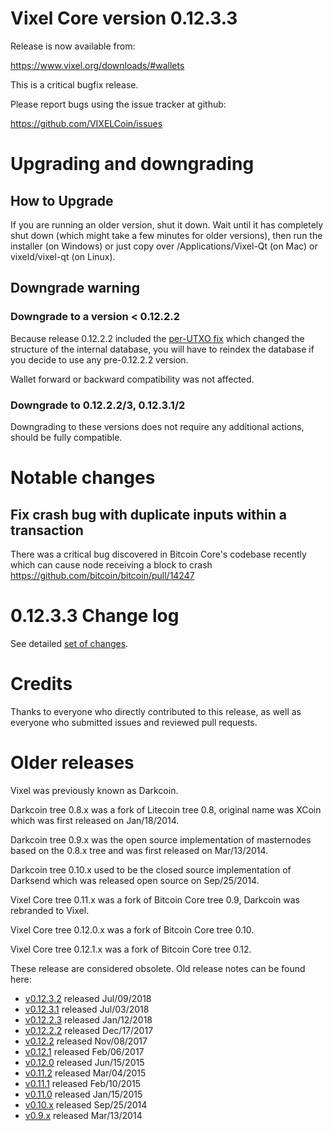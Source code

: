Vixel Core version 0.12.3.3
==========================

Release is now available from:

  <https://www.vixel.org/downloads/#wallets>

This is a critical bugfix release.

Please report bugs using the issue tracker at github:

  <https://github.com/VIXELCoin/issues>


Upgrading and downgrading
=========================

How to Upgrade
--------------

If you are running an older version, shut it down. Wait until it has completely
shut down (which might take a few minutes for older versions), then run the
installer (on Windows) or just copy over /Applications/Vixel-Qt (on Mac) or
vixeld/vixel-qt (on Linux).

Downgrade warning
-----------------

### Downgrade to a version < 0.12.2.2

Because release 0.12.2.2 included the [per-UTXO fix](release-notes/vixel/release-notes-0.12.2.2.md#per-utxo-fix)
which changed the structure of the internal database, you will have to reindex
the database if you decide to use any pre-0.12.2.2 version.

Wallet forward or backward compatibility was not affected.

### Downgrade to 0.12.2.2/3, 0.12.3.1/2

Downgrading to these versions does not require any additional actions, should be
fully compatible.


Notable changes
===============

Fix crash bug with duplicate inputs within a transaction
--------------------------------------------------------

There was a critical bug discovered in Bitcoin Core's codebase recently which
can cause node receiving a block to crash https://github.com/bitcoin/bitcoin/pull/14247

0.12.3.3 Change log
===================

See detailed [set of changes](https://github.com/VIXELCoin/compare/v0.12.3.2...vixelpay:v0.12.3.3).

Credits
=======

Thanks to everyone who directly contributed to this release,
as well as everyone who submitted issues and reviewed pull requests.


Older releases
==============

Vixel was previously known as Darkcoin.

Darkcoin tree 0.8.x was a fork of Litecoin tree 0.8, original name was XCoin
which was first released on Jan/18/2014.

Darkcoin tree 0.9.x was the open source implementation of masternodes based on
the 0.8.x tree and was first released on Mar/13/2014.

Darkcoin tree 0.10.x used to be the closed source implementation of Darksend
which was released open source on Sep/25/2014.

Vixel Core tree 0.11.x was a fork of Bitcoin Core tree 0.9,
Darkcoin was rebranded to Vixel.

Vixel Core tree 0.12.0.x was a fork of Bitcoin Core tree 0.10.

Vixel Core tree 0.12.1.x was a fork of Bitcoin Core tree 0.12.

These release are considered obsolete. Old release notes can be found here:

- [v0.12.3.2](https://github.com/VIXELCoin/blob/master/doc/release-notes/vixel/release-notes-0.12.3.2.md) released Jul/09/2018
- [v0.12.3.1](https://github.com/VIXELCoin/blob/master/doc/release-notes/vixel/release-notes-0.12.3.1.md) released Jul/03/2018
- [v0.12.2.3](https://github.com/VIXELCoin/blob/master/doc/release-notes/vixel/release-notes-0.12.2.3.md) released Jan/12/2018
- [v0.12.2.2](https://github.com/VIXELCoin/blob/master/doc/release-notes/vixel/release-notes-0.12.2.2.md) released Dec/17/2017
- [v0.12.2](https://github.com/VIXELCoin/blob/master/doc/release-notes/vixel/release-notes-0.12.2.md) released Nov/08/2017
- [v0.12.1](https://github.com/VIXELCoin/blob/master/doc/release-notes/vixel/release-notes-0.12.1.md) released Feb/06/2017
- [v0.12.0](https://github.com/VIXELCoin/blob/master/doc/release-notes/vixel/release-notes-0.12.0.md) released Jun/15/2015
- [v0.11.2](https://github.com/VIXELCoin/blob/master/doc/release-notes/vixel/release-notes-0.11.2.md) released Mar/04/2015
- [v0.11.1](https://github.com/VIXELCoin/blob/master/doc/release-notes/vixel/release-notes-0.11.1.md) released Feb/10/2015
- [v0.11.0](https://github.com/VIXELCoin/blob/master/doc/release-notes/vixel/release-notes-0.11.0.md) released Jan/15/2015
- [v0.10.x](https://github.com/VIXELCoin/blob/master/doc/release-notes/vixel/release-notes-0.10.0.md) released Sep/25/2014
- [v0.9.x](https://github.com/VIXELCoin/blob/master/doc/release-notes/vixel/release-notes-0.9.0.md) released Mar/13/2014

